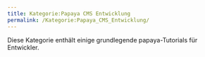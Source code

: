 ```yaml
---
title: Kategorie:Papaya CMS Entwicklung
permalink: /Kategorie:Papaya_CMS_Entwicklung/
---
```


Diese Kategorie enthält einige grundlegende papaya-Tutorials für Entwickler.